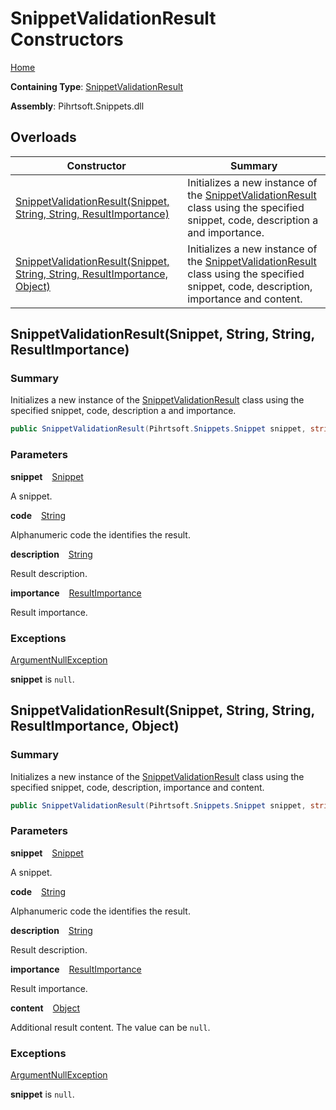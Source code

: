 # SnippetValidationResult Constructors

[Home](../../../../../README.md)

**Containing Type**: [SnippetValidationResult](../README.md)

**Assembly**: Pihrtsoft\.Snippets\.dll

## Overloads

| Constructor | Summary |
| ----------- | ------- |
| [SnippetValidationResult(Snippet, String, String, ResultImportance)](#Pihrtsoft_Snippets_Validations_SnippetValidationResult__ctor_Pihrtsoft_Snippets_Snippet_System_String_System_String_Pihrtsoft_Snippets_Validations_ResultImportance_) | Initializes a new instance of the [SnippetValidationResult](../README.md) class using the specified snippet, code, description a and importance\. |
| [SnippetValidationResult(Snippet, String, String, ResultImportance, Object)](#Pihrtsoft_Snippets_Validations_SnippetValidationResult__ctor_Pihrtsoft_Snippets_Snippet_System_String_System_String_Pihrtsoft_Snippets_Validations_ResultImportance_System_Object_) | Initializes a new instance of the [SnippetValidationResult](../README.md) class using the specified snippet, code, description, importance and content\. |

## SnippetValidationResult\(Snippet, String, String, ResultImportance\) <a name="Pihrtsoft_Snippets_Validations_SnippetValidationResult__ctor_Pihrtsoft_Snippets_Snippet_System_String_System_String_Pihrtsoft_Snippets_Validations_ResultImportance_"></a>

### Summary

Initializes a new instance of the [SnippetValidationResult](../README.md) class using the specified snippet, code, description a and importance\.

```csharp
public SnippetValidationResult(Pihrtsoft.Snippets.Snippet snippet, string code, string description, Pihrtsoft.Snippets.Validations.ResultImportance importance)
```

### Parameters

**snippet** &ensp; [Snippet](../../../Snippet/README.md)

A snippet\.

**code** &ensp; [String](https://docs.microsoft.com/en-us/dotnet/api/system.string)

Alphanumeric code the identifies the result\.

**description** &ensp; [String](https://docs.microsoft.com/en-us/dotnet/api/system.string)

Result description\.

**importance** &ensp; [ResultImportance](../../ResultImportance/README.md)

Result importance\.

### Exceptions

[ArgumentNullException](https://docs.microsoft.com/en-us/dotnet/api/system.argumentnullexception)

**snippet** is `null`\.

## SnippetValidationResult\(Snippet, String, String, ResultImportance, Object\) <a name="Pihrtsoft_Snippets_Validations_SnippetValidationResult__ctor_Pihrtsoft_Snippets_Snippet_System_String_System_String_Pihrtsoft_Snippets_Validations_ResultImportance_System_Object_"></a>

### Summary

Initializes a new instance of the [SnippetValidationResult](../README.md) class using the specified snippet, code, description, importance and content\.

```csharp
public SnippetValidationResult(Pihrtsoft.Snippets.Snippet snippet, string code, string description, Pihrtsoft.Snippets.Validations.ResultImportance importance, object content)
```

### Parameters

**snippet** &ensp; [Snippet](../../../Snippet/README.md)

A snippet\.

**code** &ensp; [String](https://docs.microsoft.com/en-us/dotnet/api/system.string)

Alphanumeric code the identifies the result\.

**description** &ensp; [String](https://docs.microsoft.com/en-us/dotnet/api/system.string)

Result description\.

**importance** &ensp; [ResultImportance](../../ResultImportance/README.md)

Result importance\.

**content** &ensp; [Object](https://docs.microsoft.com/en-us/dotnet/api/system.object)

Additional result content\. The value can be `null`\.

### Exceptions

[ArgumentNullException](https://docs.microsoft.com/en-us/dotnet/api/system.argumentnullexception)

**snippet** is `null`\.

